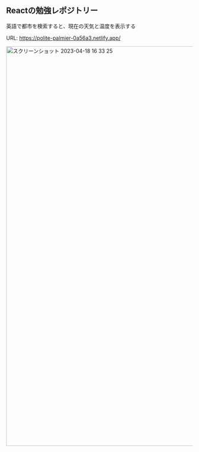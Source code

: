 ## Reactの勉強レポジトリー

英語で都市を検索すると、現在の天気と温度を表示する

URL: https://polite-palmier-0a56a3.netlify.app/

<img width="1078" alt="スクリーンショット 2023-04-18 16 33 25" src="https://user-images.githubusercontent.com/91179464/232705033-8d541036-3118-4e1e-a748-0d9e41d8a4c6.png">
